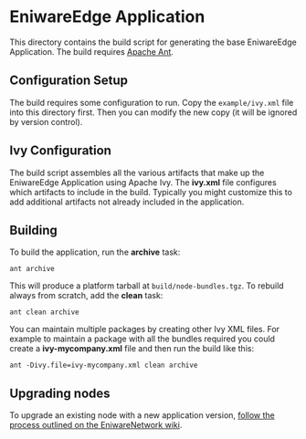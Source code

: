 # EniwareEdge Application

This directory contains the build script for generating the base EniwareEdge
Application. The build requires [Apache Ant][ant].

## Configuration Setup

The build requires some configuration to run. Copy the `example/ivy.xml` file
into this directory first. Then you can modify the new copy (it will be
ignored by version control).

## Ivy Configuration

The build script assembles all the various artifacts that make up the EniwareEdge
Application using Apache Ivy. The **ivy.xml** file configures which artifacts to
include in the build. Typically you might customize this to add additional 
artifacts not already included in the application.

## Building

To build the application, run the **archive** task:

	ant archive
	
This will produce a platform tarball at `build/node-bundles.tgz`. To
rebuild always from scratch, add the **clean** task:

	ant clean archive

You can maintain multiple packages by creating other Ivy XML files. For example
to maintain a package with all the bundles required you could create a 
**ivy-mycompany.xml** file and then run the build like this:

	ant -Divy.file=ivy-mycompany.xml clean archive

## Upgrading nodes

To upgrade an existing node with a new application version, [follow the process
outlined on the EniwareNetwork wiki][upgrade].

 
  [ant]: https://ant.apache.org/
  
 [upgrade]: https://github.com/EniwareNetwork/eniwarenetwork/wiki/EniwareEdge-Manual-Platform-Update
 